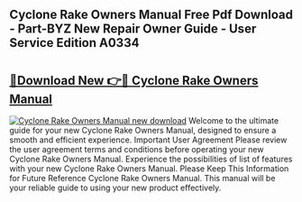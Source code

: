 ## Cyclone Rake Owners Manual Free Pdf Download - Part-BYZ New Repair Owner Guide - User Service Edition A0334

# <h2><a href="http://bc33155.oget.top/?id=Cyclone+Rake+Owners+Manual">🔗Download New 👉🔴 Cyclone Rake Owners Manual</a></h2>

[![Cyclone Rake Owners Manual new download](https://i.imgur.com/5g1atiW.png)](http://bc33155.oget.top/?id=Cyclone+Rake+Owners+Manual)
Welcome to the ultimate guide for your new Cyclone Rake Owners Manual, designed to ensure a smooth and efficient experience. Important User Agreement Please review the user agreement terms and conditions before operating your new Cyclone Rake Owners Manual. Experience the possibilities of list of features with your new Cyclone Rake Owners Manual. Please Keep This Information for Future Reference Cyclone Rake Owners Manual. This manual will be your reliable guide to using your new product effectively.
